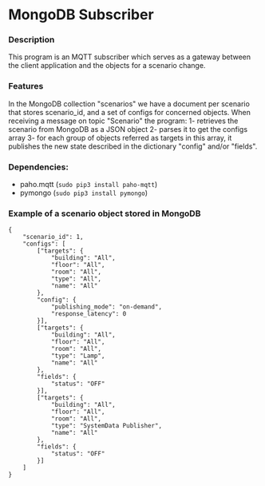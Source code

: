 # MongoDB Subscriber

### Description
This program is an MQTT subscriber which serves as a gateway between the client application and the objects for a scenario change.

### Features
In the MongoDB collection "scenarios" we have a document per scenario that stores scenario_id, and a set of configs for concerned objects.
When receiving a message on topic "Scenario" the program:
1- retrieves the scenario from MongoDB as a JSON object
2- parses it to get the configs array
3- for each group of objects referred as targets in this array, it publishes the new state described in the dictionary "config" and/or "fields".

### Dependencies: 
- paho.mqtt (`sudo pip3 install paho-mqtt`)
- pymongo (`sudo pip3 install pymongo`)

### Example of a scenario object stored in MongoDB
	{
		"scenario_id": 1,
		"configs": [
			["targets": {
				"building": "All",
				"floor": "All",
				"room": "All",
				"type": "All",
				"name": "All"
			},
			"config": {
				"publishing_mode": "on-demand",
				"response_latency": 0
			}],
			["targets": {
				"building": "All",
				"floor": "All",
				"room": "All",
				"type": "Lamp",
				"name": "All"
			},
			"fields": {
				"status": "OFF"
			}],
			["targets": {
				"building": "All",
				"floor": "All",
				"room": "All",
				"type": "SystemData Publisher",
				"name": "All"
			},
			"fields": {
				"status": "OFF"
			}]
		]
	}
